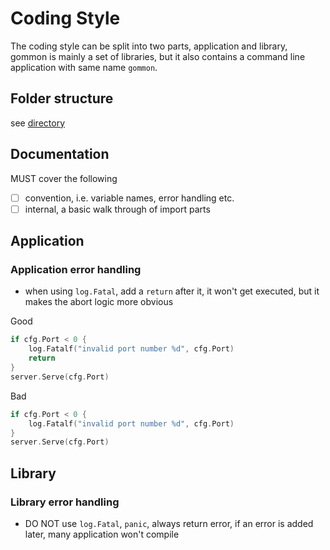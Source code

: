 # Coding Style

The coding style can be split into two parts, application and library,
gommon is mainly a set of libraries, but it also contains a command line application with same name `gommon`.

## Folder structure

see [directory](directory.md)

## Documentation

MUST cover the following

- [ ] convention, i.e. variable names, error handling etc.
- [ ] internal, a basic walk through of import parts

## Application

### Application error handling

- when using `log.Fatal`, add a `return` after it, it won't get executed, but it makes the abort logic more obvious

Good

````go
if cfg.Port < 0 {
    log.Fatalf("invalid port number %d", cfg.Port)
    return
}
server.Serve(cfg.Port)
````

Bad

````go
if cfg.Port < 0 {
    log.Fatalf("invalid port number %d", cfg.Port)
}
server.Serve(cfg.Port)
````

## Library

### Library error handling

- DO NOT use `log.Fatal`, `panic`, always return error, if an error is added later, many application won't compile